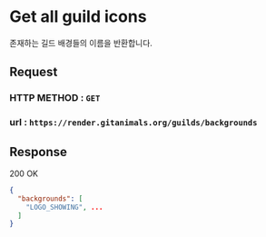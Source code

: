 # Get all guild icons

존재하는 길드 배경들의 이름을 반환합니다.


## Request
### HTTP METHOD : `GET`
### url : `https://render.gitanimals.org/guilds/backgrounds`

## Response

200 OK

```json
{
  "backgrounds": [
    "LOGO_SHOWING", ...
  ]
}
```
